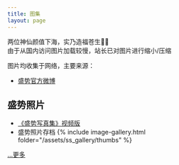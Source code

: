```yaml
---
title: 图集
layout: page
---
```


<div class="text-hidden">两位神仙颜值下海，实乃造福苍生🙏🏻 <br />
由于从国内访问图片加载较慢，站长已对图片进行缩小/压缩</div>

图片均收集于网络，主要来源：
* [盛势官方微博](https://weibo.com/u/5991275780)

<div class="line"></div>

## 盛势照片
* [《盛势写真集》视频版](https://www.bilibili.com/video/BV1wx41177Se)
* 盛势照片存档
{% include image-gallery.html folder="/assets/ss_gallery/thumbs" %}
<div class="more"><a class="more" href="{{ site.baseurl }}/galleries/ss_gallery.html">...更多</a></div>

